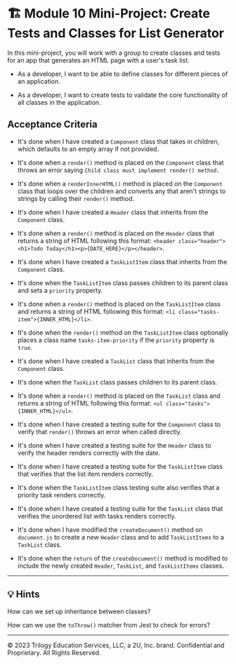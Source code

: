# 🏗️ Module 10 Mini-Project: Create Tests and Classes for List Generator

In this mini-project, you will work with a group to create classes and tests for an app that generates an HTML page with a user's task list.

* As a developer, I want to be able to define classes for different pieces of an application.

* As a developer, I want to create tests to validate the core functionality of all classes in the application.

## Acceptance Criteria

* It's done when I have created a `Component` class that takes in children, which defaults to an empty array if not provided.

* It's done when a `render()` method is placed on the `Component` class that throws an error saying `Child class must implement render() method.`

* It's done when a `renderInnerHTML()` method is placed on the `Component` class that loops over the children and converts any that aren't strings to strings by calling their `render()` method.

* It's done when I have created a `Header` class that inherits from the `Component` class.

* It's done when a `render()` method is placed on the `Header` class that returns a string of HTML following this format: `<header class="header"><h1>Todo Today</h1><p>{DATE_HERE}</p></header>`.

* It's done when I have created a `TaskListItem` class that inherits from the `Component` class.

* It's done when the `TaskListItem` class passes children to its parent class and sets a `priority` property.

* It's done when a `render()` method is placed on the `TaskListItem` class and returns a string of HTML following this format: `<li class="tasks-item">{INNER_HTML}</li>`.

* It's done when the `render()` method on the `TaskListItem` class optionally places a class name `tasks-item-priority` if the `priority` property is `true`.

* It's done when I have created a `TaskList` class that inherits from the `Component` class.

* It's done when the `TaskList` class passes children to its parent class.

* It's done when a `render()` method is placed on the `TaskList` class and returns a string of HTML following this format: `<ul class="tasks">{INNER_HTML}</ul>`.

* It's done when I have created a testing suite for the `Component` class to verify that `render()` throws an error when called directly.

* It's done when I have created a testing suite for the `Header` class to verify the header renders correctly with the date.

* It's done when I have created a testing suite for the `TaskListItem` class that verifies that the list item renders correctly.

* It's done when the `TaskListItem` class testing suite also verifies that a priority task renders correctly.

* It's done when I have created a testing suite for the `TaskList` class that verifies the unordered list with tasks renders correctly.

* It's done when I have modified the `createDocument()` method on `document.js` to create a new `Header` class and to add `TaskListItems` to a `TaskList` class.

* It's done when the `return` of the `createDocument()` method is modified to include the newly created `Header`, `TaskList`, and `TaskListItems` classes.

---

## 💡 Hints

How can we set up inheritance between classes?

How can we use the `toThrow()` matcher from Jest to check for errors?

---

© 2023 Trilogy Education Services, LLC, a 2U, Inc. brand. Confidential and Proprietary. All Rights Reserved.
